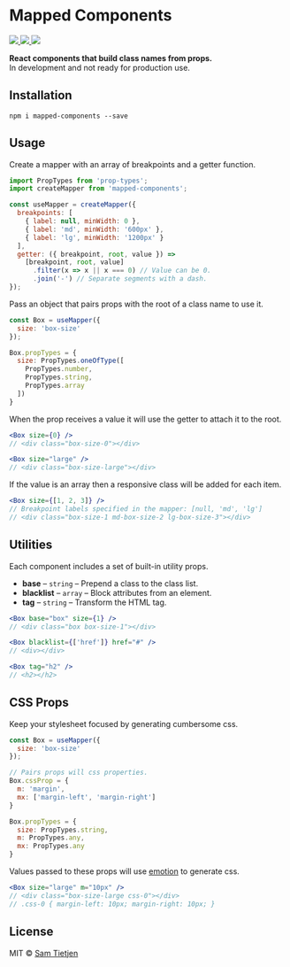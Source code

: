 # Mapped Components

<p>
  <a href="https://www.npmjs.com/package/mapped-components">
    <img src="https://img.shields.io/badge/npm-v0.3.0-black.svg">
  </a>
  <a href="https://nodejs.org/api/documentation.html#documentation_stability_index">
    <img src="https://img.shields.io/badge/stability-experimental-black.svg">
  </a>
  <a href="https://opensource.org/licenses/MIT">
    <img src="https://img.shields.io/badge/license-MIT-black.svg">
  </a>
</p>

**React components that build class names from props.**  
In development and not ready for production use.  

## Installation
```shell
npm i mapped-components --save
```

## Usage

Create a mapper with an array of breakpoints and a getter function.

```jsx
import PropTypes from 'prop-types';
import createMapper from 'mapped-components';

const useMapper = createMapper({
  breakpoints: [
    { label: null, minWidth: 0 },
    { label: 'md', minWidth: '600px' },
    { label: 'lg', minWidth: '1200px' }
  ],
  getter: ({ breakpoint, root, value }) =>
    [breakpoint, root, value]
      .filter(x => x || x === 0) // Value can be 0.
      .join('-') // Separate segments with a dash.
});
```

Pass an object that pairs props with the root of a class name to use it.

```jsx
const Box = useMapper({
  size: 'box-size'
});

Box.propTypes = {
  size: PropTypes.oneOfType([
    PropTypes.number,
    PropTypes.string,
    PropTypes.array
  ])
}
```

When the prop receives a value it will use the getter to attach it to the root.

```jsx
<Box size={0} />
// <div class="box-size-0"></div>

<Box size="large" />
// <div class="box-size-large"></div>
```

If the value is an array then a responsive class will be added for each item.  

```jsx
<Box size={[1, 2, 3]} />
// Breakpoint labels specified in the mapper: [null, 'md', 'lg']
// <div class="box-size-1 md-box-size-2 lg-box-size-3"></div>
```

## Utilities
Each component includes a set of built-in utility props.

- **base** – `string` – Prepend a class to the class list.
- **blacklist** – `array` – Block attributes from an element.
- **tag** – `string` – Transform the HTML tag.

```jsx
<Box base="box" size={1} /> 
// <div class="box box-size-1"></div>

<Box blacklist={['href']} href="#" /> 
// <div></div>

<Box tag="h2" /> 
// <h2></h2>
```

## CSS Props
Keep your stylesheet focused by generating cumbersome css.  
```jsx
const Box = useMapper({
  size: 'box-size'
});

// Pairs props will css properties.
Box.cssProp = {
  m: 'margin',
  mx: ['margin-left', 'margin-right']
}

Box.propTypes = {
  size: PropTypes.string,
  m: PropTypes.any,
  mx: PropTypes.any
}
```

Values passed to these props will use [emotion](https://emotion.sh) to generate css.

```jsx
<Box size="large" m="10px" />
// <div class="box-size-large css-0"></div>
// .css-0 { margin-left: 10px; margin-right: 10px; }
```

## License
MIT © [Sam Tietjen](https://samtietjen.com)